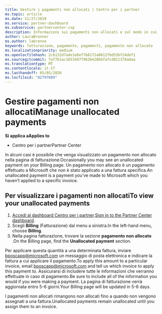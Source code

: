 ```yaml
---
title: Gestire i pagamenti non allocati | Centro per i partner
ms.topic: article
ms.date: 11/27/2019
ms.service: partner-dashboard
ms.subservice: partnercenter-csp
description: Informazioni sui pagamenti non allocati e sul modo in cui è possibile applicarli alle fatture.
author: LauraBrenner
ms.author: labrenne
keywords: fatturazione, pagamento, pagamenti, pagamento non allocato
ms.localizationpriority: medium
ms.openlocfilehash: 2cb132d7ade1e6ef7b8172a0612fbd53bf24def1
ms.sourcegitcommit: faf7b1ac1653497f963b428bbfafcd821378adaa
ms.translationtype: MT
ms.contentlocale: it-IT
ms.lasthandoff: 05/05/2020
ms.locfileid: "82797689"
---
```

# <a name="manage-unallocated-payments"></a><span data-ttu-id="067c4-104">Gestire pagamenti non allocati</span><span class="sxs-lookup"><span data-stu-id="067c4-104">Manage unallocated payments</span></span>

<span data-ttu-id="067c4-105">**Si applica a**</span><span class="sxs-lookup"><span data-stu-id="067c4-105">**Applies to**</span></span>

- <span data-ttu-id="067c4-106">Centro per i partner</span><span class="sxs-lookup"><span data-stu-id="067c4-106">Partner Center</span></span>

<span data-ttu-id="067c4-107">In alcuni casi è possibile che venga visualizzato un pagamento non allocato nella pagina di fatturazione.</span><span class="sxs-lookup"><span data-stu-id="067c4-107">Occasionally you may see an unallocated payment on your Billing page.</span></span> <span data-ttu-id="067c4-108">Un pagamento non allocato è un pagamento effettuato a Microsoft che non è stato applicato a una fattura specifica.</span><span class="sxs-lookup"><span data-stu-id="067c4-108">An unallocated payment is a payment you’ve made to Microsoft which you haven’t applied to a specific invoice.</span></span>

## <a name="to-view-your-unallocated-payments"></a><span data-ttu-id="067c4-109">Per visualizzare i pagamenti non allocati</span><span class="sxs-lookup"><span data-stu-id="067c4-109">To view your unallocated payments</span></span>

1.  <span data-ttu-id="067c4-110">[Accedi al dashboard Centro per i partner](https://partner.microsoft.com/en-us/dashboard/home).</span><span class="sxs-lookup"><span data-stu-id="067c4-110">[Sign in to the Partner Center dashboard](https://partner.microsoft.com/en-us/dashboard/home).</span></span>
2.  <span data-ttu-id="067c4-111">Scegli **Billing** (Fatturazione) dal menu a sinistra.</span><span class="sxs-lookup"><span data-stu-id="067c4-111">In the left-hand menu, choose **Billing**.</span></span>
3.  <span data-ttu-id="067c4-112">Nella pagina fatturazione, trovare la sezione **pagamento non allocato** .</span><span class="sxs-lookup"><span data-stu-id="067c4-112">On the Billing page, find the **Unallocated payment** section.</span></span> 

<span data-ttu-id="067c4-113">Per applicare questa quantità a una determinata fattura, inviare bposcapp@microsoft.com un messaggio di posta elettronica e indicare la fattura a cui applicare il pagamento.</span><span class="sxs-lookup"><span data-stu-id="067c4-113">To apply this amount to a particular invoice, email bposcapp@microsoft.com and tell us which invoice to apply this payment to.</span></span> <span data-ttu-id="067c4-114">Assicurarsi di includere tutte le informazioni che verranno effettuate in caso di pagamento.</span><span class="sxs-lookup"><span data-stu-id="067c4-114">Be sure to include all of the information you would if you were making a payment.</span></span> <span data-ttu-id="067c4-115">La pagina di fatturazione verrà aggiornata entro 5-6 giorni.</span><span class="sxs-lookup"><span data-stu-id="067c4-115">Your Billing page will be updated in 5-6 days.</span></span> 

<span data-ttu-id="067c4-116">I pagamenti non allocati rimangono non allocati fino a quando non vengono assegnati a una fattura.</span><span class="sxs-lookup"><span data-stu-id="067c4-116">Unallocated payments remain unallocated until you assign them to an invoice.</span></span> 
